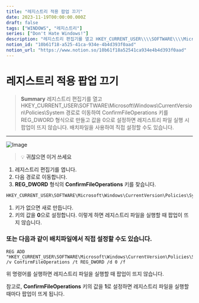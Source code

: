 ```yaml
---
title: "레지스트리 적용 팝업 끄기"
date: 2023-11-19T00:00:00.000Z
draft: false
tags: ["WINDOWS", "레지스트리"]
series: ["Don't Hate Windows!"]
description: "레지스트리 편집기를 열고 HKEY_CURRENT_USER\\\\SOFTWARE\\\\Microsoft\\\\Windows\\\\CurrentVersion\\\\Policies\\\\System 경로로 이동하여 ConfirmFileOperations 키를 REG_DWORD 형식으로 만들고 값을 0으로 설정하면 레지스트리 파일 실행 시 팝업이 뜨지 않습니다. 배치파일을 사용하여 직접 설정할 수도 있습니다."
notion_id: "10b61f18-a525-41ca-934e-4b4d393f0aad"
notion_url: "https://www.notion.so/10b61f18a52541ca934e4b4d393f0aad"
---
```


# 레지스트리 적용 팝업 끄기

> **Summary**
> 레지스트리 편집기를 열고 HKEY_CURRENT_USER\\SOFTWARE\\Microsoft\\Windows\\CurrentVersion\\Policies\\System 경로로 이동하여 ConfirmFileOperations 키를 REG_DWORD 형식으로 만들고 값을 0으로 설정하면 레지스트리 파일 실행 시 팝업이 뜨지 않습니다. 배치파일을 사용하여 직접 설정할 수도 있습니다.

---

![Image](https://prod-files-secure.s3.us-west-2.amazonaws.com/09ccd4d5-876c-4bba-bbdf-cc77a0a11257/11cd1f3c-70bb-4ab7-9e2c-2f1936e43f10/Untitled.png?X-Amz-Algorithm=AWS4-HMAC-SHA256&X-Amz-Content-Sha256=UNSIGNED-PAYLOAD&X-Amz-Credential=ASIAZI2LB4667V2BYOKD%2F20250724%2Fus-west-2%2Fs3%2Faws4_request&X-Amz-Date=20250724T115852Z&X-Amz-Expires=3600&X-Amz-Security-Token=IQoJb3JpZ2luX2VjEAMaCXVzLXdlc3QtMiJGMEQCIFI%2BeQeuLag4Gs1ILxBHmNrAMddUJyxJbSDp1XWt9FFtAiBJX2kHSsENs9EVltWIxnUf%2F1ALDcRImxCuT6eZTP%2BT6Sr%2FAwgsEAAaDDYzNzQyMzE4MzgwNSIM%2FC6uZgzQDeXQ6CNNKtwD5LhoB9Je5Hzo6PuArNWiN8%2FjjHlcD%2FXbMAbq3z076R3AWUyqLAkjovPOcZSqb1BVLIcSfWpv9OsKmySghf05jmdrIxRQhq9o6rCZ6E4UPfMwLORGrdJpbkh0RIquQET1OWLaBKKs2U3JpNy9hfSdD7hGIFPvL5NR%2BSIr1I%2B5jXdqeh8DJhzpQnfIuwh1YssqaH4QOnSAQTrsUq2EpTqM5AesImi2p3X4UWiwcsbV%2B6O2lyLHX3Z0T%2BJgZqbim%2FRxI%2FjKZXYsVk3r296x8antpe%2FKxEWDIiL5C496qWPQUynQR%2Bh8dsmgUvc%2BjTNxeXTUR7ZcWEQV5M0mOYlyhOWdk8%2BjChTKA7ZERrW9J6l8XhswgeapTiprQgj9Jctn65y9iGQBB3WP3npEX33Y9R0DZthcp1hbNfRbOr2T2PQXLBG6ma%2F2XcwciIN%2B0Gp8WkWjh0msqO9P3RVC39ufUBrlfeinlYh7e5ueCZa30sFz0DoQWDsuHPJlS%2FI8FXj%2F6u3bv5TWslG0mN%2BO%2FmgvLsZDqny2cxQYNZCt5irN03hZngYdDP7NShPy8oRGrOdINUePaq6bzGWJWMJYR73AH0LfxxtiH6Vr1Lz%2BHjbBq20aKJOg1dtlvEDXjzKnIJowkJuIxAY6pgFyqgwr7X4RCoFSRTJHM6FtC5R8h4KRKYSLo82FrHV%2F%2Bzx2HyvEAFTo0pLvFN2PYQb%2FWXVe9RXXRzHGzpGH8wh6LAWAIawFtK2AV61AgQcyOLHvokTIcYVv2QaGRNzTeK6stBugP%2BJE9aK4JO318vRdPS7lXgeFqfAxEy%2FzOgtXBNUWZuSn%2BqhiB0XkySa4JDzXem%2B53nMhL95dUyPxY04dEq6fEgKU&X-Amz-Signature=945830f75bd81222ea0379457d6afd55b83e9157078ec462527d618da7452b9a&X-Amz-SignedHeaders=host&x-amz-checksum-mode=ENABLED&x-id=GetObject)

> 💡 **귀찮으면 이거 쓰세요**
>

1. 레지스트리 편집기를 엽니다.
1. 다음 경로로 이동합니다.
1. **REG_DWORD** 형식의 **ConfirmFileOperations** 키를 찾습니다.
```c#
HKEY_CURRENT_USER\SOFTWARE\Microsoft\Windows\CurrentVersion\Policies\System
```

1. 키가 없으면 새로 만듭니다.
1. 키의 값을 **0**으로 설정합니다.
이렇게 하면 레지스트리 파일을 실행할 때 팝업이 뜨지 않습니다.



### 또는 다음과 같이 배치파일에서 직접 설정할 수도 있습니다.

```plain text
REG ADD "HKEY_CURRENT_USER\SOFTWARE\Microsoft\Windows\CurrentVersion\Policies\System" /v ConfirmFileOperations /t REG_DWORD /d 0 /f

```

위 명령어를 실행하면 레지스트리 파일을 실행할 때 팝업이 뜨지 않습니다.

참고로, **ConfirmFileOperations** 키의 값을 **1**로 설정하면 레지스트리 파일을 실행할 때마다 팝업이 뜨게 됩니다.

